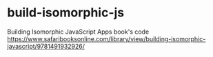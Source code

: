 # build-isomorphic-js
Building Isomorphic JavaScript Apps book's code https://www.safaribooksonline.com/library/view/building-isomorphic-javascript/9781491932926/
